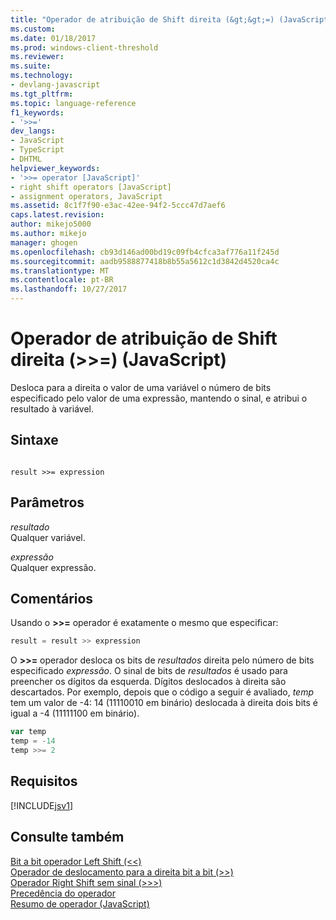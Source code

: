 ```yaml
---
title: "Operador de atribuição de Shift direita (&gt;&gt;=) (JavaScript) | Microsoft Docs"
ms.custom: 
ms.date: 01/18/2017
ms.prod: windows-client-threshold
ms.reviewer: 
ms.suite: 
ms.technology:
- devlang-javascript
ms.tgt_pltfrm: 
ms.topic: language-reference
f1_keywords:
- '>>='
dev_langs:
- JavaScript
- TypeScript
- DHTML
helpviewer_keywords:
- '>>= operator [JavaScript]'
- right shift operators [JavaScript]
- assignment operators, JavaScript
ms.assetid: 8c1f7f90-e3ac-42ee-94f2-5ccc47d7aef6
caps.latest.revision: 
author: mikejo5000
ms.author: mikejo
manager: ghogen
ms.openlocfilehash: cb93d146ad00bd19c09fb4cfca3af776a11f245d
ms.sourcegitcommit: aadb9588877418b8b55a5612c1d3842d4520ca4c
ms.translationtype: MT
ms.contentlocale: pt-BR
ms.lasthandoff: 10/27/2017
---
```

# <a name="right-shift-assignment-operator-gtgt-javascript"></a>Operador de atribuição de Shift direita (&gt;&gt;=) (JavaScript)
Desloca para a direita o valor de uma variável o número de bits especificado pelo valor de uma expressão, mantendo o sinal, e atribui o resultado à variável.  
  
## <a name="syntax"></a>Sintaxe  
  
```  
  
result >>= expression  
```  
  
## <a name="parameters"></a>Parâmetros  
 *resultado*  
 Qualquer variável.  
  
 *expressão*  
 Qualquer expressão.  
  
## <a name="remarks"></a>Comentários  
 Usando o  **>>=**  operador é exatamente o mesmo que especificar:  
  
```JavaScript  
result = result >> expression  
```  
  
 O  **>>=**  operador desloca os bits de *resultados* direita pelo número de bits especificado *expressão*. O sinal de bits de *resultados* é usado para preencher os dígitos da esquerda. Dígitos deslocados à direita são descartados. Por exemplo, depois que o código a seguir é avaliado, *temp* tem um valor de -4: 14 (11110010 em binário) deslocada à direita dois bits é igual a -4 (11111100 em binário).  
  
```JavaScript  
var temp  
temp = -14  
temp >>= 2  
```  
  
## <a name="requirements"></a>Requisitos  
 [!INCLUDE[jsv1](../../javascript/misc/includes/jsv1-md.md)]  
  
## <a name="see-also"></a>Consulte também  
 [Bit a bit operador Left Shift (<\<)](../../javascript/reference/bitwise-left-shift-operator-decrement-javascript.md)   
 [Operador de deslocamento para a direita bit a bit (>>)](../../javascript/reference/bitwise-right-shift-operator-decrement-javascript.md)   
 [Operador Right Shift sem sinal (>>>)](../../javascript/reference/unsigned-right-shift-operator-decrement-javascript.md)   
 [Precedência do operador](../../javascript/operator-subtractprecedence-javascript.md)   
 [Resumo de operador (JavaScript)](../../javascript/misc/operator-subtractsummary-javascript.md)